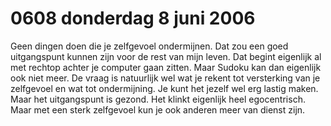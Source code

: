 # 0608 donderdag 8 juni 2006
Geen dingen doen die je zelfgevoel ondermijnen. Dat zou een goed uitgangspunt kunnen zijn voor de rest van mijn leven. Dat begint eigenlijk al met rechtop achter je computer gaan zitten. Maar Sudoku kan dan eigenlijk ook niet meer. De vraag is natuurlijk wel wat je rekent tot versterking van je zelfgevoel en wat tot ondermijning. Je kunt het jezelf wel erg lastig maken. Maar het uitgangspunt is gezond. Het klinkt eigenlijk heel egocentrisch. Maar met een sterk zelfgevoel kun je ook anderen meer van dienst zijn.